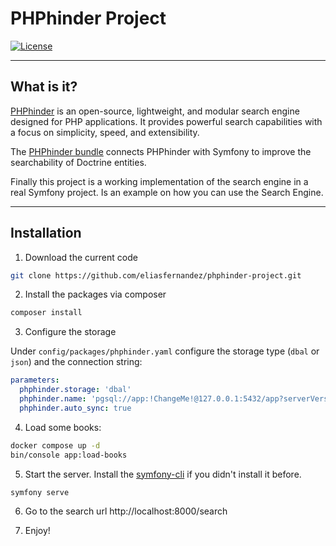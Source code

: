 # PHPhinder Project


[![License](https://img.shields.io/badge/license-MIT-green.svg)](LICENSE)  

---


## What is it?  
[PHPhinder](https://github.com/eliasfernandez/phphinder) is an open-source, lightweight, and modular search engine designed for PHP applications. It provides powerful search capabilities with a focus on simplicity, speed, and extensibility.

The [PHPhinder bundle](https://github.com/eliasfernandez/phphinder-bundle) connects PHPhinder with Symfony to improve the searchability of Doctrine entities. 

Finally this project is a working implementation of the search engine in a real Symfony project. Is an example on how you can use the Search Engine. 

---

## Installation  

1. Download the current code

```bash
git clone https://github.com/eliasfernandez/phphinder-project.git
```

2. Install the packages via composer

```bash
composer install
```

3. Configure the storage

Under `config/packages/phphinder.yaml` configure the storage type (`dbal` or `json`) and the connection string:

```yaml
parameters:
  phphinder.storage: 'dbal'
  phphinder.name: 'pgsql://app:!ChangeMe!@127.0.0.1:5432/app?serverVersion=16&charset=utf8'
  phphinder.auto_sync: true
```

4. Load some books:

```bash
docker compose up -d
bin/console app:load-books
```

5. Start the server. Install the [symfony-cli](https://symfony.com/download) if you didn't install it before.

```bash
symfony serve
```


6. Go to the search url http://localhost:8000/search

7. Enjoy! 
